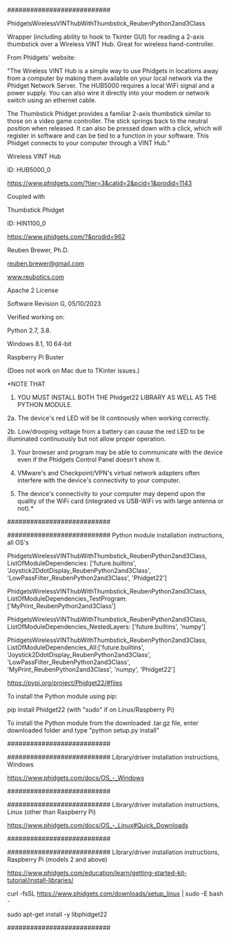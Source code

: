 ###########################

PhidgetsWirelessVINThubWithThumbstick_ReubenPython2and3Class

Wrapper (including ability to hook to Tkinter GUI) for reading a 2-axis thumbstick over a Wireless VINT Hub.
Great for wireless hand-controller.

From Phidgets' website:

"The Wireless VINT Hub is a simple way to use Phidgets in locations away from a
computer by making them available on your local network via the Phidget Network Server.
The HUB5000 requires a local WiFi signal and a power supply.
You can also wire it directly into your modem or network switch using an ethernet cable.

The Thumbstick Phidget provides a familiar 2-axis thumbstick similar to those on a video game controller.
The stick springs back to the neutral position when released. It can also be pressed down with a click,
which will register in software and can be tied to a function in your software.
This Phidget connects to your computer through a VINT Hub."

Wireless VINT Hub

ID: HUB5000_0

https://www.phidgets.com/?tier=3&catid=2&pcid=1&prodid=1143

Coupled with

Thumbstick Phidget

ID: HIN1100_0

https://www.phidgets.com/?&prodid=962

Reuben Brewer, Ph.D.

reuben.brewer@gmail.com

www.reubotics.com

Apache 2 License

Software Revision G, 05/10/2023

Verified working on: 

Python 2.7, 3.8.

Windows 8.1, 10 64-bit

Raspberry Pi Buster 

(Does not work on Mac due to TKinter issues.)

*NOTE THAT

1. YOU MUST INSTALL BOTH THE Phidget22 LIBRARY AS WELL AS THE PYTHON MODULE.

2a. The device's red LED will be lit continously when working correctly.

2b. Low/drooping voltage from a battery can cause the red LED to be illuminated continuously but not allow proper operation.

3. Your browser and program may be able to communicate with the device even if the Phidgets Control Panel doesn't show it.

4. VMware's and Checkpoint/VPN's virtual network adapters often interfere with the device's connectivity to your computer.

5. The device's connectivity to your computer may depend upon the quality of the WiFi card (integrated vs USB-WiFi vs with large antenna or not).*

###########################

########################### Python module installation instructions, all OS's

PhidgetsWirelessVINThubWithThumbstick_ReubenPython2and3Class, ListOfModuleDependencies: ['future.builtins', 'Joystick2DdotDisplay_ReubenPython2and3Class', 'LowPassFilter_ReubenPython2and3Class', 'Phidget22']

PhidgetsWirelessVINThubWithThumbstick_ReubenPython2and3Class, ListOfModuleDependencies_TestProgram: ['MyPrint_ReubenPython2and3Class']

PhidgetsWirelessVINThubWithThumbstick_ReubenPython2and3Class, ListOfModuleDependencies_NestedLayers: ['future.builtins', 'numpy']

PhidgetsWirelessVINThubWithThumbstick_ReubenPython2and3Class, ListOfModuleDependencies_All:['future.builtins', 'Joystick2DdotDisplay_ReubenPython2and3Class', 'LowPassFilter_ReubenPython2and3Class', 'MyPrint_ReubenPython2and3Class', 'numpy', 'Phidget22']

https://pypi.org/project/Phidget22/#files

To install the Python module using pip:

pip install Phidget22       (with "sudo" if on Linux/Raspberry Pi)

To install the Python module from the downloaded .tar.gz file, enter downloaded folder and type "python setup.py install"

###########################

########################### Library/driver installation instructions, Windows

https://www.phidgets.com/docs/OS_-_Windows

###########################

########################### Library/driver installation instructions, Linux (other than Raspberry Pi)

https://www.phidgets.com/docs/OS_-_Linux#Quick_Downloads

###########################

########################### Library/driver installation instructions, Raspberry Pi (models 2 and above)

https://www.phidgets.com/education/learn/getting-started-kit-tutorial/install-libraries/

curl -fsSL https://www.phidgets.com/downloads/setup_linux | sudo -E bash -

sudo apt-get install -y libphidget22
 
###########################
